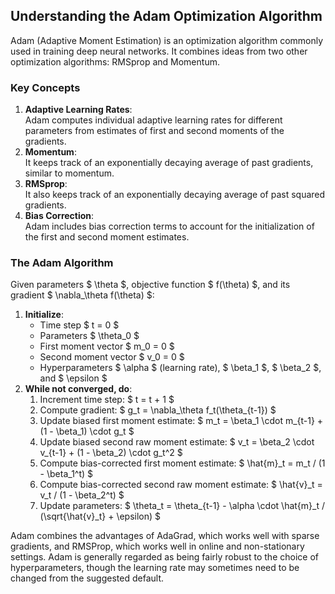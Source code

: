 
## Understanding the Adam Optimization Algorithm

Adam (Adaptive Moment Estimation) is an optimization algorithm commonly used in training deep neural networks. It combines ideas from two other optimization algorithms: RMSprop and Momentum.

### Key Concepts
1. **Adaptive Learning Rates**:  
   Adam computes individual adaptive learning rates for different parameters from estimates of first and second moments of the gradients.
2. **Momentum**:  
   It keeps track of an exponentially decaying average of past gradients, similar to momentum.
3. **RMSprop**:  
   It also keeps track of an exponentially decaying average of past squared gradients.
4. **Bias Correction**:  
   Adam includes bias correction terms to account for the initialization of the first and second moment estimates.

### The Adam Algorithm
Given parameters $ \theta $, objective function $ f(\theta) $, and its gradient $ \nabla_\theta f(\theta) $:
1. **Initialize**:
   - Time step $ t = 0 $
   - Parameters $ \theta_0 $
   - First moment vector $ m_0 = 0 $
   - Second moment vector $ v_0 = 0 $
   - Hyperparameters $ \alpha $ (learning rate), $ \beta_1 $, $ \beta_2 $, and $ \epsilon $
2. **While not converged, do**:
   1. Increment time step: $ t = t + 1 $
   2. Compute gradient: $ g_t = \nabla_\theta f_t(\theta_{t-1}) $
   3. Update biased first moment estimate: $ m_t = \beta_1 \cdot m_{t-1} + (1 - \beta_1) \cdot g_t $
   4. Update biased second raw moment estimate: $ v_t = \beta_2 \cdot v_{t-1} + (1 - \beta_2) \cdot g_t^2 $
   5. Compute bias-corrected first moment estimate: $ \hat{m}_t = m_t / (1 - \beta_1^t) $
   6. Compute bias-corrected second raw moment estimate: $ \hat{v}_t = v_t / (1 - \beta_2^t) $
   7. Update parameters: $ \theta_t = \theta_{t-1} - \alpha \cdot \hat{m}_t / (\sqrt{\hat{v}_t} + \epsilon) $

Adam combines the advantages of AdaGrad, which works well with sparse gradients, and RMSProp, which works well in online and non-stationary settings. Adam is generally regarded as being fairly robust to the choice of hyperparameters, though the learning rate may sometimes need to be changed from the suggested default.
